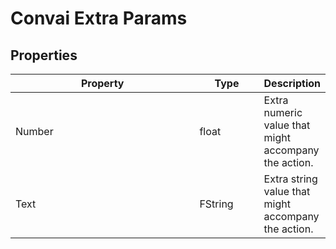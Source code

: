 # Convai Extra Params

## Properties

<table><thead><tr><th width="347.3333333333333">Property</th><th width="98">Type</th><th>Description</th></tr></thead><tbody><tr><td>Number</td><td>float</td><td>Extra numeric value that might accompany the action.</td></tr><tr><td>Text</td><td>FString</td><td>Extra string value that might accompany the action.</td></tr></tbody></table>
